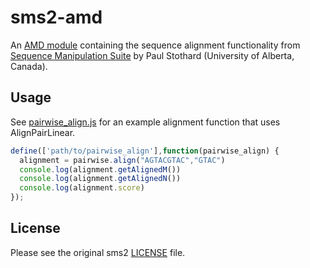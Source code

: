 # sms2-amd

An [AMD module](http://wiki.commonjs.org/wiki/Modules/AsynchronousDefinition) containing the sequence alignment functionality from [Sequence Manipulation Suite](http://www.bioinformatics.org/sms2/) by Paul Stothard (University of Alberta, Canada).

## Usage

See [pairwise\_align.js](https://github.com/boland/sms2-amd/blob/master/pairwise_align.js) for an example alignment function that uses AlignPairLinear.

```javascript
define(['path/to/pairwise_align'],function(pairwise_align) {
  alignment = pairwise.align("AGTACGTAC","GTAC")
  console.log(alignment.getAlignedM())
  console.log(alignment.getAlignedN())
  console.log(alignment.score)
});
```

## License

Please see the original sms2 [LICENSE](https://github.com/boland/sms2-amd/blob/master/LICENSE) file.